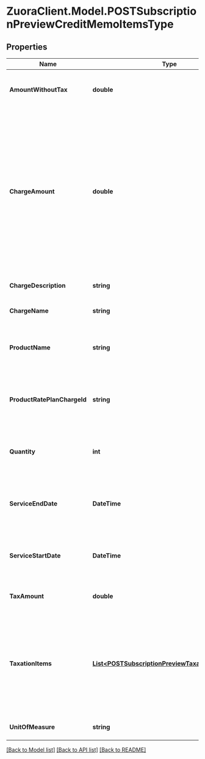 # ZuoraClient.Model.POSTSubscriptionPreviewCreditMemoItemsType

## Properties

Name | Type | Description | Notes
------------ | ------------- | ------------- | -------------
**AmountWithoutTax** | **double** | The credit memo item amount excluding tax.  | [optional] 
**ChargeAmount** | **double** | The amount of the credit memo item. For tax-inclusive credit memo items, the amount indicates the credit memo item amount including tax. For tax-exclusive credit memo items, the amount indicates the credit memo item amount excluding tax  | [optional] 
**ChargeDescription** | **string** | Description of this credit memo item.  | [optional] 
**ChargeName** | **string** | Name of this credit memo item.  | [optional] 
**ProductName** | **string** | Name of the product associated with this credit memo item.  | [optional] 
**ProductRatePlanChargeId** | **string** | ID of the product rate plan charge associated with this credit memo item.  | [optional] 
**Quantity** | **int** | Quantity of the charge associated with this credit memo item.  | [optional] 
**ServiceEndDate** | **DateTime** | End date of the service period for this credit memo item, as yyyy-mm-dd.  | [optional] 
**ServiceStartDate** | **DateTime** | Service start date of this credit memo item, as yyyy-mm-dd.  | [optional] 
**TaxAmount** | **double** | The tax amount of the credit memo item.  | [optional] 
**TaxationItems** | [**List&lt;POSTSubscriptionPreviewTaxationItemsType&gt;**](POSTSubscriptionPreviewTaxationItemsType.md) | List of taxation items. **Note**: This field is only available if you set the &#x60;zuora-version&#x60; request header to &#x60;315.0&#x60; or later.  | [optional] 
**UnitOfMeasure** | **string** | Unit used to measure consumption. | [optional] 

[[Back to Model list]](../README.md#documentation-for-models) [[Back to API list]](../README.md#documentation-for-api-endpoints) [[Back to README]](../README.md)

